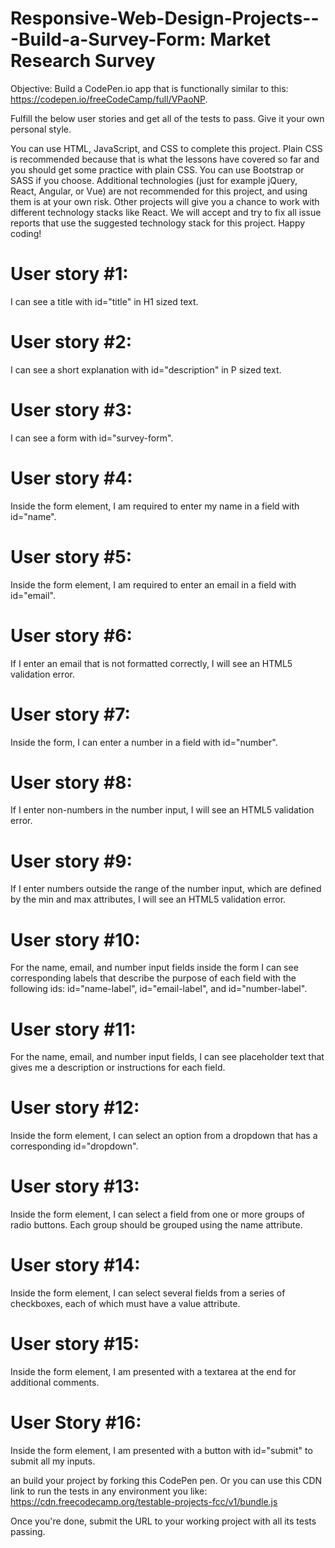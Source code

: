 # Responsive-Web-Design-Projects---Build-a-Survey-Form: Market Research Survey
Objective: Build a CodePen.io app that is functionally similar to this: https://codepen.io/freeCodeCamp/full/VPaoNP.

Fulfill the below user stories and get all of the tests to pass. Give it your own personal style.

You can use HTML, JavaScript, and CSS to complete this project. Plain CSS is recommended because that is what the lessons have covered so far and you should get some practice with plain CSS. You can use Bootstrap or SASS if you choose. Additional technologies (just for example jQuery, React, Angular, or Vue) are not recommended for this project, and using them is at your own risk. Other projects will give you a chance to work with different technology stacks like React. We will accept and try to fix all issue reports that use the suggested technology stack for this project. Happy coding!

# User story #1:
I can see a title with id="title" in H1 sized text.

# User story #2:
I can see a short explanation with id="description" in P sized text.

# User story #3:
I can see a form with id="survey-form".

# User story #4:
Inside the form element, I am required to enter my name in a field with id="name".

# User story #5:
Inside the form element, I am required to enter an email in a field with id="email".

# User story #6:
If I enter an email that is not formatted correctly, I will see an HTML5 validation error.

# User story #7:
Inside the form, I can enter a number in a field with id="number".

# User story #8:
If I enter non-numbers in the number input, I will see an HTML5 validation error.

# User story #9:
If I enter numbers outside the range of the number input, which are defined by the min and max attributes, I will see an HTML5 validation error.

# User story #10:
For the name, email, and number input fields inside the form I can see corresponding labels that describe the purpose of each field with the following ids: id="name-label", id="email-label", and id="number-label".

# User story #11:
For the name, email, and number input fields, I can see placeholder text that gives me a description or instructions for each field.

# User story #12:
Inside the form element, I can select an option from a dropdown that has a corresponding id="dropdown".

# User story #13:
Inside the form element, I can select a field from one or more groups of radio buttons. Each group should be grouped using the name attribute.

# User story #14:
Inside the form element, I can select several fields from a series of checkboxes, each of which must have a value attribute.

# User story #15:
Inside the form element, I am presented with a textarea at the end for additional comments.

# User Story #16: 
Inside the form element, I am presented with a button with id="submit" to submit all my inputs.

an build your project by forking this CodePen pen. Or you can use this CDN link to run the tests in any environment you like: https://cdn.freecodecamp.org/testable-projects-fcc/v1/bundle.js

Once you're done, submit the URL to your working project with all its tests passing.


